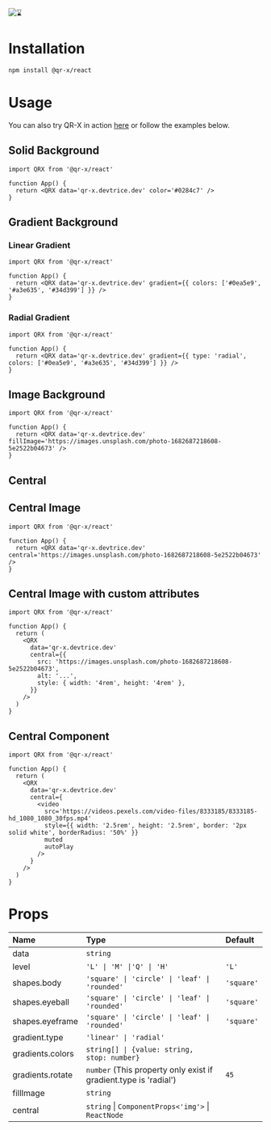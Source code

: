 ![⌛](https://github.com/devtrice/qr-x/assets/26962987/d97e00b9-ddf1-4af7-b1b4-35cd003492d8)

# Installation

```bash
npm install @qr-x/react
```

# Usage

You can also try QR-X in action [here](https://qr-x.devtrice.dev/#playground) or follow the examples below.

## Solid Background

```tsx
import QRX from '@qr-x/react'

function App() {
  return <QRX data='qr-x.devtrice.dev' color='#0284c7' />
}
```

## Gradient Background

### Linear Gradient

```tsx
import QRX from '@qr-x/react'

function App() {
  return <QRX data='qr-x.devtrice.dev' gradient={{ colors: ['#0ea5e9', '#a3e635', '#34d399'] }} />
}
```

### Radial Gradient

```tsx
import QRX from '@qr-x/react'

function App() {
  return <QRX data='qr-x.devtrice.dev' gradient={{ type: 'radial', colors: ['#0ea5e9', '#a3e635', '#34d399'] }} />
}
```

## Image Background

```tsx
import QRX from '@qr-x/react'

function App() {
  return <QRX data='qr-x.devtrice.dev' fillImage='https://images.unsplash.com/photo-1682687218608-5e2522b04673' />
}
```

## Central

## Central Image

```tsx
import QRX from '@qr-x/react'

function App() {
  return <QRX data='qr-x.devtrice.dev' central='https://images.unsplash.com/photo-1682687218608-5e2522b04673' />
}
```

## Central Image with custom attributes

```tsx
import QRX from '@qr-x/react'

function App() {
  return (
    <QRX
      data='qr-x.devtrice.dev'
      central={{
        src: 'https://images.unsplash.com/photo-1682687218608-5e2522b04673',
        alt: '...',
        style: { width: '4rem', height: '4rem' },
      }}
    />
  )
}
```

## Central Component

```tsx
import QRX from '@qr-x/react'

function App() {
  return (
    <QRX
      data='qr-x.devtrice.dev'
      central={
        <video
          src='https://videos.pexels.com/video-files/8333185/8333185-hd_1080_1080_30fps.mp4'
          style={{ width: '2.5rem', height: '2.5rem', border: '2px solid white', borderRadius: '50%' }}
          muted
          autoPlay
        />
      }
    />
  )
}
```

# Props

| Name             | Type                                                             | Default    |
| :--------------- | :--------------------------------------------------------------- | :--------- |
| data             | `string`                                                         |            |
| level            | `'L' \| 'M' \|'Q' \| 'H'`                                        | `'L'`      |
| shapes.body      | `'square' \| 'circle' \| 'leaf' \| 'rounded'`                    | `'square'` |
| shapes.eyeball   | `'square' \| 'circle' \| 'leaf' \| 'rounded'`                    | `'square'` |
| shapes.eyeframe  | `'square' \| 'circle' \| 'leaf' \| 'rounded'`                    | `'square'` |
| gradient.type    | `'linear' \| 'radial'`                                           |            |
| gradients.colors | `string[] \| {value: string, stop: number}`                      |            |
| gradients.rotate | `number` (This property only exist if gradient.type is 'radial') | `45`       |
| fillImage        | `string`                                                         |            |
| central          | `string` \| `ComponentProps<'img'>` \| `ReactNode`               |            |
